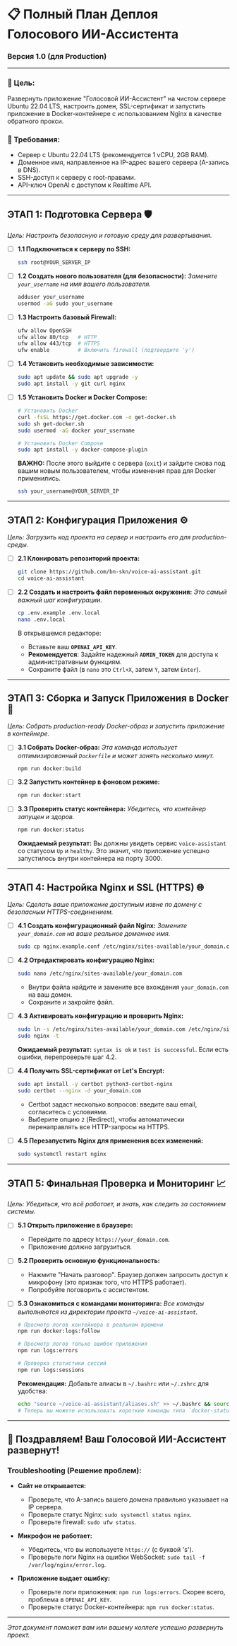# 📋 **Полный План Деплоя Голосового ИИ-Ассистента**
### Версия 1.0 (для Production)

---

### **🎯 Цель:**
Развернуть приложение "Голосовой ИИ-Ассистент" на чистом сервере Ubuntu 22.04 LTS, настроить домен, SSL-сертификат и запустить приложение в Docker-контейнере с использованием Nginx в качестве обратного прокси.

### **🧰 Требования:**
- Сервер с Ubuntu 22.04 LTS (рекомендуется 1 vCPU, 2GB RAM).
- Доменное имя, направленное на IP-адрес вашего сервера (A-запись в DNS).
- SSH-доступ к серверу с root-правами.
- API-ключ OpenAI с доступом к Realtime API.

---

## **ЭТАП 1: Подготовка Сервера** 🛡️

*Цель: Настроить безопасную и готовую среду для развертывания.*

- [ ] **1.1 Подключиться к серверу по SSH:**
  ```bash
  ssh root@YOUR_SERVER_IP
  ```

- [ ] **1.2 Создать нового пользователя (для безопасности):**
  *Замените `your_username` на имя вашего пользователя.*
  ```bash
  adduser your_username
  usermod -aG sudo your_username
  ```

- [ ] **1.3 Настроить базовый Firewall:**
  ```bash
  ufw allow OpenSSH
  ufw allow 80/tcp   # HTTP
  ufw allow 443/tcp  # HTTPS
  ufw enable         # Включить firewall (подтвердите 'y')
  ```

- [ ] **1.4 Установить необходимые зависимости:**
  ```bash
  sudo apt update && sudo apt upgrade -y
  sudo apt install -y git curl nginx
  ```

- [ ] **1.5 Установить Docker и Docker Compose:**
  ```bash
  # Установить Docker
  curl -fsSL https://get.docker.com -o get-docker.sh
  sudo sh get-docker.sh
  sudo usermod -aG docker your_username

  # Установить Docker Compose
  sudo apt install -y docker-compose-plugin
  ```
  **ВАЖНО:** После этого выйдите с сервера (`exit`) и зайдите снова под вашим новым пользователем, чтобы изменения прав для Docker применились.
  ```bash
  ssh your_username@YOUR_SERVER_IP
  ```

---

## **ЭТАП 2: Конфигурация Приложения** ⚙️

*Цель: Загрузить код проекта на сервер и настроить его для production-среды.*

- [ ] **2.1 Клонировать репозиторий проекта:**
  ```bash
  git clone https://github.com/bn-skn/voice-ai-assistant.git
  cd voice-ai-assistant
  ```

- [ ] **2.2 Создать и настроить файл переменных окружения:**
  *Это самый важный шаг конфигурации.*
  ```bash
  cp .env.example .env.local
  nano .env.local
  ```
  В открывшемся редакторе:
  - Вставьте ваш **`OPENAI_API_KEY`**.
  - **Рекомендуется**: Задайте надежный **`ADMIN_TOKEN`** для доступа к административным функциям.
  - Сохраните файл (в `nano` это `Ctrl+X`, затем `Y`, затем `Enter`).

---

## **ЭТАП 3: Сборка и Запуск Приложения в Docker** 🐳

*Цель: Собрать production-ready Docker-образ и запустить приложение в контейнере.*

- [ ] **3.1 Собрать Docker-образ:**
  *Эта команда использует оптимизированный `Dockerfile` и может занять несколько минут.*
  ```bash
  npm run docker:build
  ```

- [ ] **3.2 Запустить контейнер в фоновом режиме:**
  ```bash
  npm run docker:start
  ```

- [ ] **3.3 Проверить статус контейнера:**
  *Убедитесь, что контейнер запущен и здоров.*
  ```bash
  npm run docker:status
  ```
  **Ожидаемый результат:** Вы должны увидеть сервис `voice-assistant` со статусом `Up` и `healthy`. Это значит, что приложение успешно запустилось внутри контейнера на порту 3000.

---

## **ЭТАП 4: Настройка Nginx и SSL (HTTPS)** 🌐

*Цель: Сделать ваше приложение доступным извне по домену с безопасным HTTPS-соединением.*

- [ ] **4.1 Создать конфигурационный файл Nginx:**
  *Замените `your_domain.com` на ваше реальное доменное имя.*
  ```bash
  sudo cp nginx.example.conf /etc/nginx/sites-available/your_domain.com
  ```

- [ ] **4.2 Отредактировать конфигурацию Nginx:**
  ```bash
  sudo nano /etc/nginx/sites-available/your_domain.com
  ```
  - Внутри файла найдите и замените все вхождения `your_domain.com` на ваш домен.
  - Сохраните и закройте файл.

- [ ] **4.3 Активировать конфигурацию и проверить Nginx:**
  ```bash
  sudo ln -s /etc/nginx/sites-available/your_domain.com /etc/nginx/sites-enabled/
  sudo nginx -t
  ```
  **Ожидаемый результат:** `syntax is ok` и `test is successful`. Если есть ошибки, перепроверьте шаг 4.2.

- [ ] **4.4 Получить SSL-сертификат от Let's Encrypt:**
  ```bash
  sudo apt install -y certbot python3-certbot-nginx
  sudo certbot --nginx -d your_domain.com
  ```
  - Certbot задаст несколько вопросов: введите ваш email, согласитесь с условиями.
  - Выберите опцию `2` (Redirect), чтобы автоматически перенаправлять все HTTP-запросы на HTTPS.

- [ ] **4.5 Перезапустить Nginx для применения всех изменений:**
  ```bash
  sudo systemctl restart nginx
  ```

---

## **ЭТАП 5: Финальная Проверка и Мониторинг** 📈

*Цель: Убедиться, что всё работает, и знать, как следить за состоянием системы.*

- [ ] **5.1 Открыть приложение в браузере:**
  - Перейдите по адресу `https://your_domain.com`.
  - Приложение должно загрузиться.

- [ ] **5.2 Проверить основную функциональность:**
  - Нажмите "Начать разговор". Браузер должен запросить доступ к микрофону (это признак того, что HTTPS работает).
  - Попробуйте поговорить с ассистентом.

- [ ] **5.3 Ознакомиться с командами мониторинга:**
  *Все команды выполняются из директории проекта `~/voice-ai-assistant`.*
  ```bash
  # Просмотр логов контейнера в реальном времени
  npm run docker:logs:follow

  # Просмотр логов только ошибок приложения
  npm run logs:errors

  # Проверка статистики сессий
  npm run logs:sessions
  ```
  **Рекомендация:** Добавьте алиасы в `~/.bashrc` или `~/.zshrc` для удобства:
  ```bash
  echo "source ~/voice-ai-assistant/aliases.sh" >> ~/.bashrc && source ~/.bashrc
  # Теперь вы можете использовать короткие команды типа `docker-status`, `logs-live`
  ```

---

## **🎉 Поздравляем! Ваш Голосовой ИИ-Ассистент развернут!**

### **Troubleshooting (Решение проблем):**

- **Сайт не открывается:**
  - Проверьте, что A-запись вашего домена правильно указывает на IP сервера.
  - Проверьте статус Nginx: `sudo systemctl status nginx`.
  - Проверьте firewall: `sudo ufw status`.

- **Микрофон не работает:**
  - Убедитесь, что вы используете `https://` (с буквой 's').
  - Проверьте логи Nginx на ошибки WebSocket: `sudo tail -f /var/log/nginx/error.log`.

- **Приложение выдает ошибку:**
  - Проверьте логи приложения: `npm run logs:errors`. Скорее всего, проблема в `OPENAI_API_KEY`.
  - Проверьте статус Docker-контейнера: `npm run docker:status`.

---
*Этот документ поможет вам или вашему коллеге успешно развернуть проект.* 